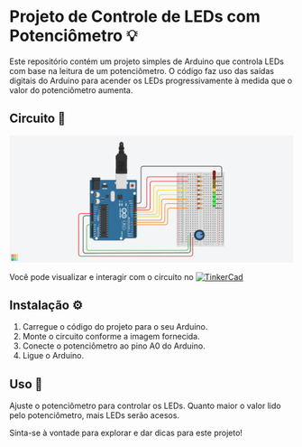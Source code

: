 # Projeto de Controle de LEDs com Potenciômetro :bulb:

Este repositório contém um projeto simples de Arduino que controla LEDs com base na leitura de um potenciômetro. O código faz uso das saídas digitais do Arduino para acender os LEDs progressivamente à medida que o valor do potenciômetro aumenta.

## Circuito :electric_plug:

![Circuito](Circuito.png)

Você pode visualizar e interagir com o circuito no [![TinkerCad](https://www.tinkercad.com/assets/tryitnow/img/tryitnow-badge__default.png)](https://www.tinkercad.com/things/aXCZFENZDZM?sharecode=2EBHhBtYNrDYITc1TD-NRcB87ERGkiT0SmhI6R1jUXU)

## Instalação :gear:

1. Carregue o código do projeto para o seu Arduino.
2. Monte o circuito conforme a imagem fornecida.
3. Conecte o potenciômetro ao pino A0 do Arduino.
4. Ligue o Arduino.

## Uso :rocket:

Ajuste o potenciômetro para controlar os LEDs. Quanto maior o valor lido pelo potenciômetro, mais LEDs serão acesos.

Sinta-se à vontade para explorar e dar dicas para este projeto!


